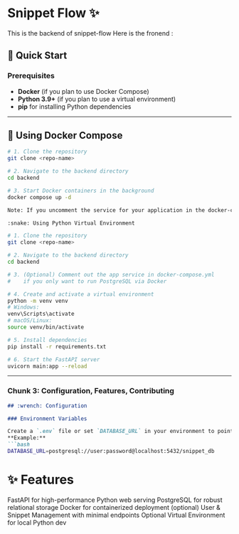 # Snippet Flow :sparkles:

This is the backend of snippet-flow 
Here is the fronend : 

## :rocket: Quick Start

### Prerequisites
- **Docker** (if you plan to use Docker Compose)
- **Python 3.9+** (if you plan to use a virtual environment)
- **pip** for installing Python dependencies

---

## :whale: Using Docker Compose

```bash
# 1. Clone the repository
git clone <repo-name>

# 2. Navigate to the backend directory
cd backend

# 3. Start Docker containers in the background
docker compose up -d

Note: If you uncomment the service for your application in the docker-compose.yml, you can skip the manual Python setup entirely.

:snake: Using Python Virtual Environment

# 1. Clone the repository
git clone <repo-name>

# 2. Navigate to the backend directory
cd backend

# 3. (Optional) Comment out the app service in docker-compose.yml 
#    if you only want to run PostgreSQL via Docker

# 4. Create and activate a virtual environment
python -m venv venv
# Windows:
venv\Scripts\activate
# macOS/Linux:
source venv/bin/activate

# 5. Install dependencies
pip install -r requirements.txt

# 6. Start the FastAPI server
uvicorn main:app --reload

```
---

### **Chunk 3: Configuration, Features, Contributing**

```markdown
## :wrench: Configuration

### Environment Variables

Create a `.env` file or set `DATABASE_URL` in your environment to point to your database.  
**Example:**
```bash
DATABASE_URL=postgresql://user:password@localhost:5432/snippet_db
```

# :sparkles: Features
FastAPI for high-performance Python web serving
PostgreSQL for robust relational storage
Docker for containerized deployment (optional)
User & Snippet Management with minimal endpoints
Optional Virtual Environment for local Python dev